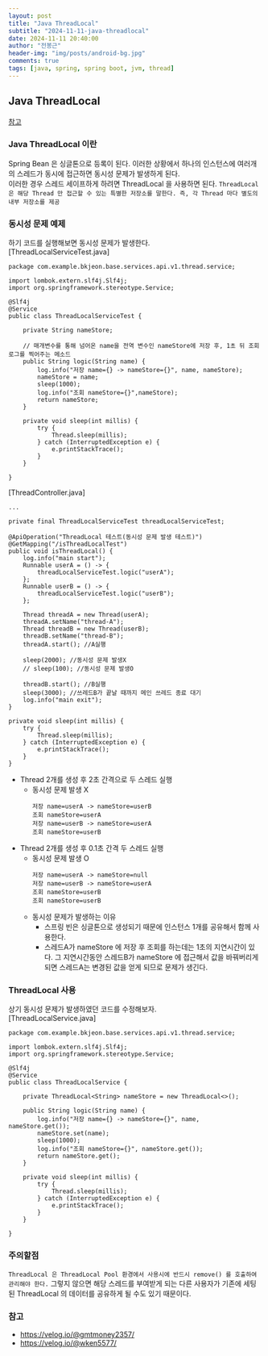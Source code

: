```yaml
---
layout: post
title: "Java ThreadLocal"
subtitle: "2024-11-11-java-threadlocal"
date: 2024-11-11 20:40:00
author: "전봉근"
header-img: "img/posts/android-bg.jpg"
comments: true
tags: [java, spring, spring boot, jvm, thread]
---
```


## Java ThreadLocal
[참고](https://github.com/bkjeon1614/java-example-code/tree/main/java11/bkjeon-mybatis-codebase/base-api)

### Java ThreadLocal 이란
Spring Bean 은 싱글톤으로 등록이 된다. 이러한 상황에서 하나의 인스턴스에 여러개의 스레드가 동시에 접근하면 동시성 문제가 발생하게 된다.      
이러한 경우 스레드 세이프하게 하려면 ThreadLocal 을 사용하면 된다. `ThreadLocal 은 해당 Thread 만 접근할 수 있는 특별한 저장소를 말한다. 즉, 각 Thread 마다 별도의 내부 저장소를 제공`       
          
### 동시성 문제 예제
하기 코드를 실행해보면 동시성 문제가 발생한다.     
[ThreadLocalServiceTest.java]
```
package com.example.bkjeon.base.services.api.v1.thread.service;

import lombok.extern.slf4j.Slf4j;
import org.springframework.stereotype.Service;

@Slf4j
@Service
public class ThreadLocalServiceTest {

    private String nameStore;

    // 매개변수를 통해 넘어온 name을 전역 변수인 nameStore에 저장 후, 1초 뒤 조회 로그를 찍어주는 메소드
    public String logic(String name) {
        log.info("저장 name={} -> nameStore={}", name, nameStore);
        nameStore = name;
        sleep(1000);
        log.info("조회 nameStore={}",nameStore);
        return nameStore;
    }

    private void sleep(int millis) {
        try {
            Thread.sleep(millis);
        } catch (InterruptedException e) {
            e.printStackTrace();
        }
    }

}
```
[ThreadController.java]
```
...

private final ThreadLocalServiceTest threadLocalServiceTest;

@ApiOperation("ThreadLocal 테스트(동시성 문제 발생 테스트)")
@GetMapping("/isThreadLocalTest")
public void isThreadLocal() {
    log.info("main start");
    Runnable userA = () -> {
        threadLocalServiceTest.logic("userA");
    };
    Runnable userB = () -> {
        threadLocalServiceTest.logic("userB");
    };

    Thread threadA = new Thread(userA);
    threadA.setName("thread-A");
    Thread threadB = new Thread(userB);
    threadB.setName("thread-B");
    threadA.start(); //A실행

    sleep(2000); //동시성 문제 발생X
    // sleep(100); //동시성 문제 발생O

    threadB.start(); //B실행
    sleep(3000); //쓰레드B가 끝날 때까지 메인 쓰레드 종료 대기
    log.info("main exit");
}

private void sleep(int millis) {
    try {
        Thread.sleep(millis);
    } catch (InterruptedException e) {
        e.printStackTrace();
    }
}
```

- Thread 2개를 생성 후 2초 간격으로 두 스레드 실행
  - 동시성 문제 발생 X
    ```
    저장 name=userA -> nameStore=userB
    조회 nameStore=userA
    저장 name=userB -> nameStore=userA
    조회 nameStore=userB
    ```
- Thread 2개를 생성 후 0.1초 간격 두 스레드 실행
  - 동시성 문제 발생 O
    ```
    저장 name=userA -> nameStore=null
    저장 name=userB -> nameStore=userA
    조회 nameStore=userB
    조회 nameStore=userB
    ```
  - 동시성 문제가 발생하는 이유
    - 스프링 빈은 싱글톤으로 생성되기 때문에 인스턴스 1개를 공유해서 함께 사용한다.
    - 스레드A가 nameStore 에 저장 후 조회를 하는데는 1초의 지연시간이 있다. 그 지연시간동안 스레드B가 nameStore 에 접근해서 값을 바꿔버리게 되면 스레드A는 변경된 값을 얻게 되므로 문제가 생긴다.

### ThreadLocal 사용
상기 동시성 문제가 발생하였던 코드를 수정해보자.     
[ThreadLocalService.java]
```
package com.example.bkjeon.base.services.api.v1.thread.service;

import lombok.extern.slf4j.Slf4j;
import org.springframework.stereotype.Service;

@Slf4j
@Service
public class ThreadLocalService {

    private ThreadLocal<String> nameStore = new ThreadLocal<>();

    public String logic(String name) {
        log.info("저장 name={} -> nameStore={}", name, nameStore.get());
        nameStore.set(name);
        sleep(1000);
        log.info("조회 nameStore={}", nameStore.get());
        return nameStore.get();
    }

    private void sleep(int millis) {
        try {
            Thread.sleep(millis);
        } catch (InterruptedException e) {
            e.printStackTrace();
        }
    }

}
```    

### 주의할점
`ThreadLocal 은 ThreadLocal Pool 환경에서 사용시에 반드시 remove() 를 호출하여 관리해야 한다.` 그렇지 않으면 해당 스레드를 부여받게 되는 다른 사용자가 기존에 세팅된 ThreadLocal 의 데이터를 공유하게 될 수도 있기 때문이다.

### 참고
- https://velog.io/@gmtmoney2357/
- https://velog.io/@wken5577/